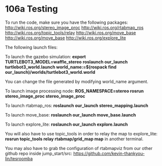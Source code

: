 # 106a Testing

To run the code, make sure you have the following packages:
http://wiki.ros.org/stereo_image_proc
http://wiki.ros.org/rtabmap_ros
http://wiki.ros.org/topic_tools/relay
http://wiki.ros.org/move_base
http://wiki.ros.org/move_base
http://wiki.ros.org/explore_lite

The following launch files:

To launch the gazebo simulation:
**export TURTLEBOT3_MODEL=waffle_stereo**
**roslaunch our_launch turtlebot3_world.launch world_name:=$(rospack find our_launch)/worlds/turtlebot3_world.world**

You can change the file generated by modifying world_name argument.

To launch image processing node:
**ROS_NAMESPACE=stereo rosrun stereo_image_proc stereo_image_proc**

To launch rtabmap_ros: 
**roslaunch our_launch stereo_mapping.launch**

To launch move_base:
**roslaunch our_launch move_base.launch**

To launch explore_lite:
**roslaunch our_launch explore.launch**

You will also have to use topic_tools in order to relay the map to explore_lite:
**rosrun topic_tools relay rtabmap/grid_map map**
in another terminal.

You may also have to grab the configuration of rtabmapviz from our other github repo inside jump_start/src: https://github.com/kevin-thankyou-lin/tesroomba
